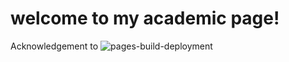 # welcome to my academic page!

Acknowledgement to ![pages-build-deployment](https://github.com/academicpages/academicpages.github.io/actions/workflows/pages/pages-build-deployment/badge.svg)
